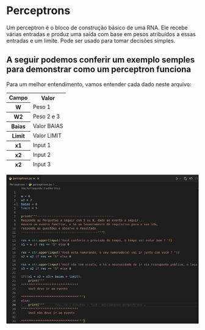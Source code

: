 <h1>Perceptrons</h1>
<p>Um perceptron é o bloco de construção básico de uma RNA. Ele recebe várias entradas e produz uma saída com base em pesos atribuídos a essas entradas e um limite. Pode ser usado para tomar decisões simples.</p>
<h2>A seguir podemos conferir um exemplo semples para demonstrar como um perceptron funciona</h2>
<p>Para um melhor entendimento, vamos entender cada dado neste arquivo:</p>
<table>
  <thead>
    <tr>
      <th>Campo</th>
      <th>Valor</th>
    </tr>
    <tr>
      <th>W</th>
      <td>Peso 1</td>
    </tr>
    <tr>
      <th>W2</th>
      <td>Peso 2 e 3</td>
    </tr>
    <tr>
      <th>Baias</th>
      <td>Valor BAIAS</td>
    </tr>
    <tr>
      <th>Limit</th>
      <td>Valor LIMIT</td>
    </tr>
    <tr>
      <th>x1</th>
      <td>Input 1</td>
    </tr>
    <tr>
      <th>x2</th>
      <td>Input 2</td>
    </tr>
    <tr>
      <th>x2</th>
      <td>Input 3</td>
    </tr>
  </thead>
</table>
<img src="./assets/codigoVsCode.png" alt="Imagem do codigo">
